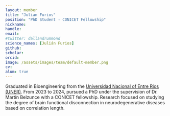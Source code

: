 ```yaml
---
layout: member
title: "Julian Furios"
position: "PhD Student - CONICET Fellowship"
nickname: 
handle:
email:
#twitter: dallandrummond
science_names: [Julián Furios]
github: 
scholar: 
orcid: 
image: /assets/images/team/default-member.png
cv: 
alum: true 
---
```

Graduated in Bioengineering from the [Universidad Nacional of Entre Rios (UNER)](https://www.uner.edu.ar/). From 2023 to 2024, pursued a PhD under the supervision of Dr. Martín Belzunce with a CONICET fellowship. Research focused on studying the degree of brain functional disconnection in neurodegenerative diseases based on correlation length.

